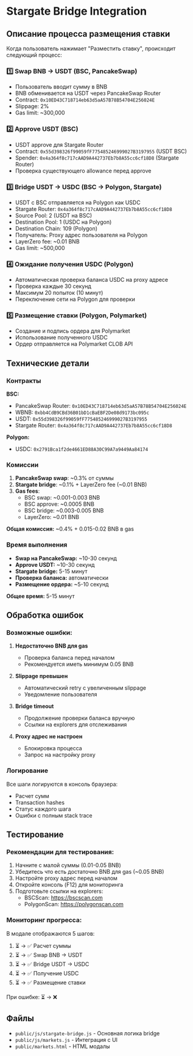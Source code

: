 # Stargate Bridge Integration

## Описание процесса размещения ставки

Когда пользователь нажимает "Разместить ставку", происходит следующий процесс:

### 1️⃣ **Swap BNB → USDT** (BSC, PancakeSwap)
- Пользователь вводит сумму в BNB
- BNB обменивается на USDT через PancakeSwap Router
- Contract: `0x10ED43C718714eb63d5aA57B78B54704E256024E`
- Slippage: 2%
- Gas limit: ~300,000

### 2️⃣ **Approve USDT** (BSC)
- USDT approve для Stargate Router
- Contract: `0x55d398326f99059fF775485246999027B3197955` (USDT BSC)
- Spender: `0x4a364f8c717cAAD9A442737Eb7b8A55cc6cf18D8` (Stargate Router)
- Проверка существующего allowance перед approve

### 3️⃣ **Bridge USDT → USDC** (BSC → Polygon, Stargate)
- USDT с BSC отправляется на Polygon как USDC
- Stargate Router: `0x4a364f8c717cAAD9A442737Eb7b8A55cc6cf18D8`
- Source Pool: 2 (USDT на BSC)
- Destination Pool: 1 (USDC на Polygon)
- Destination Chain: 109 (Polygon)
- Получатель: Proxy адрес пользователя на Polygon
- LayerZero fee: ~0.01 BNB
- Gas limit: ~500,000

### 4️⃣ **Ожидание получения USDC** (Polygon)
- Автоматическая проверка баланса USDC на proxy адресе
- Проверка каждые 30 секунд
- Максимум 20 попыток (10 минут)
- Переключение сети на Polygon для проверки

### 5️⃣ **Размещение ставки** (Polygon, Polymarket)
- Создание и подпись ордера для Polymarket
- Использование полученного USDC
- Ордер отправляется на Polymarket CLOB API

## Технические детали

### Контракты

**BSC:**
- PancakeSwap Router: `0x10ED43C718714eb63d5aA57B78B54704E256024E`
- WBNB: `0xbb4CdB9CBd36B01bD1cBaEBF2De08d9173bc095c`
- USDT: `0x55d398326f99059fF775485246999027B3197955`
- Stargate Router: `0x4a364f8c717cAAD9A442737Eb7b8A55cc6cf18D8`

**Polygon:**
- USDC: `0x2791Bca1f2de4661ED88A30C99A7a9449Aa84174`

### Комиссии

1. **PancakeSwap swap**: ~0.3% от суммы
2. **Stargate bridge**: ~0.1% + LayerZero fee (~0.01 BNB)
3. **Gas fees**: 
   - BSC swap: ~0.001-0.003 BNB
   - BSC approve: ~0.0005 BNB
   - BSC bridge: ~0.003-0.005 BNB
   - LayerZero: ~0.01 BNB

**Общая комиссия:** ~0.4% + 0.015-0.02 BNB в gas

### Время выполнения

- **Swap на PancakeSwap:** ~10-30 секунд
- **Approve USDT:** ~10-30 секунд
- **Stargate bridge:** 5-15 минут
- **Проверка баланса:** автоматически
- **Размещение ордера:** ~5-10 секунд

**Общее время:** 5-15 минут

## Обработка ошибок

### Возможные ошибки:

1. **Недостаточно BNB для gas**
   - Проверка баланса перед началом
   - Рекомендуется иметь минимум 0.05 BNB

2. **Slippage превышен**
   - Автоматический retry с увеличенным slippage
   - Уведомление пользователя

3. **Bridge timeout**
   - Продолжение проверки баланса вручную
   - Ссылки на explorers для отслеживания

4. **Proxy адрес не настроен**
   - Блокировка процесса
   - Запрос на настройку proxy

### Логирование

Все шаги логируются в консоль браузера:
- Расчет сумм
- Transaction hashes
- Статус каждого шага
- Ошибки с полным stack trace

## Тестирование

### Рекомендации для тестирования:

1. Начните с малой суммы (0.01-0.05 BNB)
2. Убедитесь что есть достаточно BNB для gas (~0.05 BNB)
3. Настройте proxy адрес перед началом
4. Откройте консоль (F12) для мониторинга
5. Подготовьте ссылки на explorers:
   - BSCScan: https://bscscan.com
   - PolygonScan: https://polygonscan.com

### Мониторинг прогресса:

В модале отображаются 5 шагов:
1. ⏳ → ✅ Расчет суммы
2. ⏳ → ✅ Swap BNB → USDT
3. ⏳ → ✅ Bridge USDT → USDC
4. ⏳ → ✅ Получение USDC
5. ⏳ → ✅ Размещение ставки

При ошибке: ⏳ → ❌

## Файлы

- `public/js/stargate-bridge.js` - Основная логика bridge
- `public/js/markets.js` - Интеграция с UI
- `public/markets.html` - HTML модалы
